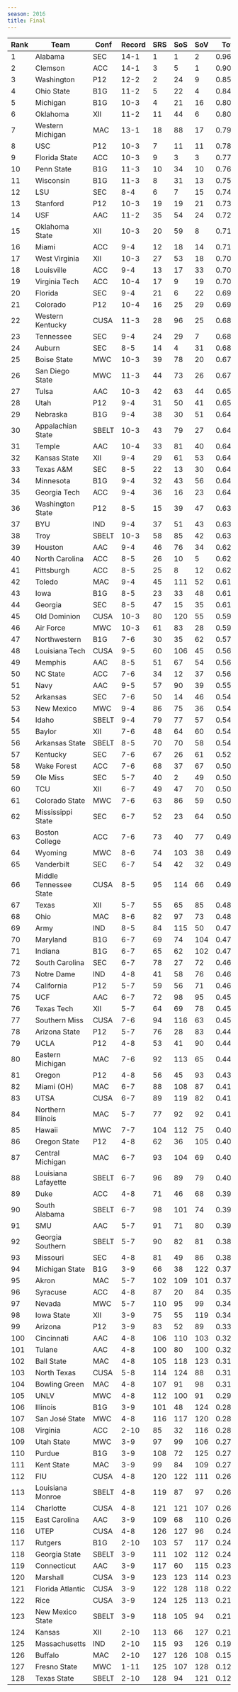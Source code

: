 ```yaml
---
season: 2016
title: Final
---
```

<table class="display"><thead><tr><th>Rank</th><th>Team</th><th>Conf</th><th>Record</th><th>SRS</th><th>SoS</th><th>SoV</th><th>Total</th></tr></thead><tbody>
<tr><td>1</td><td>Alabama</td><td>SEC</td><td>14-1</td><td>1</td><td>1</td><td>2</td><td>0.96333</td></tr>
<tr><td>2</td><td>Clemson</td><td>ACC</td><td>14-1</td><td>3</td><td>5</td><td>1</td><td>0.90239</td></tr>
<tr><td>3</td><td>Washington</td><td>P12</td><td>12-2</td><td>2</td><td>24</td><td>9</td><td>0.85583</td></tr>
<tr><td>4</td><td>Ohio State</td><td>B1G</td><td>11-2</td><td>5</td><td>22</td><td>4</td><td>0.84647</td></tr>
<tr><td>5</td><td>Michigan</td><td>B1G</td><td>10-3</td><td>4</td><td>21</td><td>16</td><td>0.80322</td></tr>
<tr><td>6</td><td>Oklahoma</td><td>XII</td><td>11-2</td><td>11</td><td>44</td><td>6</td><td>0.80196</td></tr>
<tr><td>7</td><td>Western Michigan</td><td>MAC</td><td>13-1</td><td>18</td><td>88</td><td>17</td><td>0.79096</td></tr>
<tr><td>8</td><td>USC</td><td>P12</td><td>10-3</td><td>7</td><td>11</td><td>11</td><td>0.78883</td></tr>
<tr><td>9</td><td>Florida State</td><td>ACC</td><td>10-3</td><td>9</td><td>3</td><td>3</td><td>0.77599</td></tr>
<tr><td>10</td><td>Penn State</td><td>B1G</td><td>11-3</td><td>10</td><td>34</td><td>10</td><td>0.76543</td></tr>
<tr><td>11</td><td>Wisconsin</td><td>B1G</td><td>11-3</td><td>8</td><td>31</td><td>13</td><td>0.75792</td></tr>
<tr><td>12</td><td>LSU</td><td>SEC</td><td>8-4</td><td>6</td><td>7</td><td>15</td><td>0.74133</td></tr>
<tr><td>13</td><td>Stanford</td><td>P12</td><td>10-3</td><td>19</td><td>19</td><td>21</td><td>0.73570</td></tr>
<tr><td>14</td><td>USF</td><td>AAC</td><td>11-2</td><td>35</td><td>54</td><td>24</td><td>0.72356</td></tr>
<tr><td>15</td><td>Oklahoma State</td><td>XII</td><td>10-3</td><td>20</td><td>59</td><td>8</td><td>0.71812</td></tr>
<tr><td>16</td><td>Miami</td><td>ACC</td><td>9-4</td><td>12</td><td>18</td><td>14</td><td>0.71314</td></tr>
<tr><td>17</td><td>West Virginia</td><td>XII</td><td>10-3</td><td>27</td><td>53</td><td>18</td><td>0.70757</td></tr>
<tr><td>18</td><td>Louisville</td><td>ACC</td><td>9-4</td><td>13</td><td>17</td><td>33</td><td>0.70184</td></tr>
<tr><td>19</td><td>Virginia Tech</td><td>ACC</td><td>10-4</td><td>17</td><td>9</td><td>19</td><td>0.70163</td></tr>
<tr><td>20</td><td>Florida</td><td>SEC</td><td>9-4</td><td>21</td><td>6</td><td>22</td><td>0.69355</td></tr>
<tr><td>21</td><td>Colorado</td><td>P12</td><td>10-4</td><td>16</td><td>25</td><td>29</td><td>0.69020</td></tr>
<tr><td>22</td><td>Western Kentucky</td><td>CUSA</td><td>11-3</td><td>28</td><td>96</td><td>25</td><td>0.68819</td></tr>
<tr><td>23</td><td>Tennessee</td><td>SEC</td><td>9-4</td><td>24</td><td>29</td><td>7</td><td>0.68486</td></tr>
<tr><td>24</td><td>Auburn</td><td>SEC</td><td>8-5</td><td>14</td><td>4</td><td>31</td><td>0.68018</td></tr>
<tr><td>25</td><td>Boise State</td><td>MWC</td><td>10-3</td><td>39</td><td>78</td><td>20</td><td>0.67627</td></tr>
<tr><td>26</td><td>San Diego State</td><td>MWC</td><td>11-3</td><td>44</td><td>73</td><td>26</td><td>0.67187</td></tr>
<tr><td>27</td><td>Tulsa</td><td>AAC</td><td>10-3</td><td>42</td><td>63</td><td>44</td><td>0.65712</td></tr>
<tr><td>28</td><td>Utah</td><td>P12</td><td>9-4</td><td>31</td><td>50</td><td>41</td><td>0.65122</td></tr>
<tr><td>29</td><td>Nebraska</td><td>B1G</td><td>9-4</td><td>38</td><td>30</td><td>51</td><td>0.64975</td></tr>
<tr><td>30</td><td>Appalachian State</td><td>SBELT</td><td>10-3</td><td>43</td><td>79</td><td>27</td><td>0.64890</td></tr>
<tr><td>31</td><td>Temple</td><td>AAC</td><td>10-4</td><td>33</td><td>81</td><td>40</td><td>0.64655</td></tr>
<tr><td>32</td><td>Kansas State</td><td>XII</td><td>9-4</td><td>29</td><td>61</td><td>53</td><td>0.64633</td></tr>
<tr><td>33</td><td>Texas A&M</td><td>SEC</td><td>8-5</td><td>22</td><td>13</td><td>30</td><td>0.64581</td></tr>
<tr><td>34</td><td>Minnesota</td><td>B1G</td><td>9-4</td><td>32</td><td>43</td><td>56</td><td>0.64501</td></tr>
<tr><td>35</td><td>Georgia Tech</td><td>ACC</td><td>9-4</td><td>36</td><td>16</td><td>23</td><td>0.64068</td></tr>
<tr><td>36</td><td>Washington State</td><td>P12</td><td>8-5</td><td>15</td><td>39</td><td>47</td><td>0.63746</td></tr>
<tr><td>37</td><td>BYU</td><td>IND</td><td>9-4</td><td>37</td><td>51</td><td>43</td><td>0.63427</td></tr>
<tr><td>38</td><td>Troy</td><td>SBELT</td><td>10-3</td><td>58</td><td>85</td><td>42</td><td>0.63239</td></tr>
<tr><td>39</td><td>Houston</td><td>AAC</td><td>9-4</td><td>46</td><td>76</td><td>34</td><td>0.62798</td></tr>
<tr><td>40</td><td>North Carolina</td><td>ACC</td><td>8-5</td><td>26</td><td>10</td><td>5</td><td>0.62541</td></tr>
<tr><td>41</td><td>Pittsburgh</td><td>ACC</td><td>8-5</td><td>25</td><td>8</td><td>12</td><td>0.62341</td></tr>
<tr><td>42</td><td>Toledo</td><td>MAC</td><td>9-4</td><td>45</td><td>111</td><td>52</td><td>0.61750</td></tr>
<tr><td>43</td><td>Iowa</td><td>B1G</td><td>8-5</td><td>23</td><td>33</td><td>48</td><td>0.61570</td></tr>
<tr><td>44</td><td>Georgia</td><td>SEC</td><td>8-5</td><td>47</td><td>15</td><td>35</td><td>0.61418</td></tr>
<tr><td>45</td><td>Old Dominion</td><td>CUSA</td><td>10-3</td><td>80</td><td>120</td><td>55</td><td>0.59355</td></tr>
<tr><td>46</td><td>Air Force</td><td>MWC</td><td>10-3</td><td>61</td><td>83</td><td>28</td><td>0.59211</td></tr>
<tr><td>47</td><td>Northwestern</td><td>B1G</td><td>7-6</td><td>30</td><td>35</td><td>62</td><td>0.57302</td></tr>
<tr><td>48</td><td>Louisiana Tech</td><td>CUSA</td><td>9-5</td><td>60</td><td>106</td><td>45</td><td>0.56858</td></tr>
<tr><td>49</td><td>Memphis</td><td>AAC</td><td>8-5</td><td>51</td><td>67</td><td>54</td><td>0.56318</td></tr>
<tr><td>50</td><td>NC State</td><td>ACC</td><td>7-6</td><td>34</td><td>12</td><td>37</td><td>0.56248</td></tr>
<tr><td>51</td><td>Navy</td><td>AAC</td><td>9-5</td><td>57</td><td>90</td><td>39</td><td>0.55804</td></tr>
<tr><td>52</td><td>Arkansas</td><td>SEC</td><td>7-6</td><td>50</td><td>14</td><td>46</td><td>0.54807</td></tr>
<tr><td>53</td><td>New Mexico</td><td>MWC</td><td>9-4</td><td>86</td><td>75</td><td>36</td><td>0.54618</td></tr>
<tr><td>54</td><td>Idaho</td><td>SBELT</td><td>9-4</td><td>79</td><td>77</td><td>57</td><td>0.54415</td></tr>
<tr><td>55</td><td>Baylor</td><td>XII</td><td>7-6</td><td>48</td><td>64</td><td>60</td><td>0.54091</td></tr>
<tr><td>56</td><td>Arkansas State</td><td>SBELT</td><td>8-5</td><td>70</td><td>70</td><td>58</td><td>0.54004</td></tr>
<tr><td>57</td><td>Kentucky</td><td>SEC</td><td>7-6</td><td>67</td><td>26</td><td>61</td><td>0.52286</td></tr>
<tr><td>58</td><td>Wake Forest</td><td>ACC</td><td>7-6</td><td>68</td><td>37</td><td>67</td><td>0.50779</td></tr>
<tr><td>59</td><td>Ole Miss</td><td>SEC</td><td>5-7</td><td>40</td><td>2</td><td>49</td><td>0.50591</td></tr>
<tr><td>60</td><td>TCU</td><td>XII</td><td>6-7</td><td>49</td><td>47</td><td>70</td><td>0.50342</td></tr>
<tr><td>61</td><td>Colorado State</td><td>MWC</td><td>7-6</td><td>63</td><td>86</td><td>59</td><td>0.50291</td></tr>
<tr><td>62</td><td>Mississippi State</td><td>SEC</td><td>6-7</td><td>52</td><td>23</td><td>64</td><td>0.50096</td></tr>
<tr><td>63</td><td>Boston College</td><td>ACC</td><td>7-6</td><td>73</td><td>40</td><td>77</td><td>0.49913</td></tr>
<tr><td>64</td><td>Wyoming</td><td>MWC</td><td>8-6</td><td>74</td><td>103</td><td>38</td><td>0.49348</td></tr>
<tr><td>65</td><td>Vanderbilt</td><td>SEC</td><td>6-7</td><td>54</td><td>42</td><td>32</td><td>0.49075</td></tr>
<tr><td>66</td><td>Middle Tennessee State</td><td>CUSA</td><td>8-5</td><td>95</td><td>114</td><td>66</td><td>0.49073</td></tr>
<tr><td>67</td><td>Texas</td><td>XII</td><td>5-7</td><td>55</td><td>65</td><td>85</td><td>0.48895</td></tr>
<tr><td>68</td><td>Ohio</td><td>MAC</td><td>8-6</td><td>82</td><td>97</td><td>73</td><td>0.48700</td></tr>
<tr><td>69</td><td>Army</td><td>IND</td><td>8-5</td><td>84</td><td>115</td><td>50</td><td>0.47907</td></tr>
<tr><td>70</td><td>Maryland</td><td>B1G</td><td>6-7</td><td>69</td><td>74</td><td>104</td><td>0.47475</td></tr>
<tr><td>71</td><td>Indiana</td><td>B1G</td><td>6-7</td><td>65</td><td>62</td><td>102</td><td>0.47379</td></tr>
<tr><td>72</td><td>South Carolina</td><td>SEC</td><td>6-7</td><td>78</td><td>27</td><td>72</td><td>0.46852</td></tr>
<tr><td>73</td><td>Notre Dame</td><td>IND</td><td>4-8</td><td>41</td><td>58</td><td>76</td><td>0.46370</td></tr>
<tr><td>74</td><td>California</td><td>P12</td><td>5-7</td><td>59</td><td>56</td><td>71</td><td>0.46062</td></tr>
<tr><td>75</td><td>UCF</td><td>AAC</td><td>6-7</td><td>72</td><td>98</td><td>95</td><td>0.45661</td></tr>
<tr><td>76</td><td>Texas Tech</td><td>XII</td><td>5-7</td><td>64</td><td>69</td><td>78</td><td>0.45629</td></tr>
<tr><td>77</td><td>Southern Miss</td><td>CUSA</td><td>7-6</td><td>94</td><td>116</td><td>63</td><td>0.45073</td></tr>
<tr><td>78</td><td>Arizona State</td><td>P12</td><td>5-7</td><td>76</td><td>28</td><td>83</td><td>0.44543</td></tr>
<tr><td>79</td><td>UCLA</td><td>P12</td><td>4-8</td><td>53</td><td>41</td><td>90</td><td>0.44527</td></tr>
<tr><td>80</td><td>Eastern Michigan</td><td>MAC</td><td>7-6</td><td>92</td><td>113</td><td>65</td><td>0.44186</td></tr>
<tr><td>81</td><td>Oregon</td><td>P12</td><td>4-8</td><td>56</td><td>45</td><td>93</td><td>0.43076</td></tr>
<tr><td>82</td><td>Miami (OH)</td><td>MAC</td><td>6-7</td><td>88</td><td>108</td><td>87</td><td>0.41573</td></tr>
<tr><td>83</td><td>UTSA</td><td>CUSA</td><td>6-7</td><td>89</td><td>119</td><td>82</td><td>0.41289</td></tr>
<tr><td>84</td><td>Northern Illinois</td><td>MAC</td><td>5-7</td><td>77</td><td>92</td><td>92</td><td>0.41188</td></tr>
<tr><td>85</td><td>Hawaii</td><td>MWC</td><td>7-7</td><td>104</td><td>112</td><td>75</td><td>0.40746</td></tr>
<tr><td>86</td><td>Oregon State</td><td>P12</td><td>4-8</td><td>62</td><td>36</td><td>105</td><td>0.40352</td></tr>
<tr><td>87</td><td>Central Michigan</td><td>MAC</td><td>6-7</td><td>93</td><td>104</td><td>69</td><td>0.40325</td></tr>
<tr><td>88</td><td>Louisiana Lafayette</td><td>SBELT</td><td>6-7</td><td>96</td><td>89</td><td>79</td><td>0.40241</td></tr>
<tr><td>89</td><td>Duke</td><td>ACC</td><td>4-8</td><td>71</td><td>46</td><td>68</td><td>0.39699</td></tr>
<tr><td>90</td><td>South Alabama</td><td>SBELT</td><td>6-7</td><td>98</td><td>101</td><td>74</td><td>0.39582</td></tr>
<tr><td>91</td><td>SMU</td><td>AAC</td><td>5-7</td><td>91</td><td>71</td><td>80</td><td>0.39029</td></tr>
<tr><td>92</td><td>Georgia Southern</td><td>SBELT</td><td>5-7</td><td>90</td><td>82</td><td>81</td><td>0.38938</td></tr>
<tr><td>93</td><td>Missouri</td><td>SEC</td><td>4-8</td><td>81</td><td>49</td><td>86</td><td>0.38422</td></tr>
<tr><td>94</td><td>Michigan State</td><td>B1G</td><td>3-9</td><td>66</td><td>38</td><td>122</td><td>0.37257</td></tr>
<tr><td>95</td><td>Akron</td><td>MAC</td><td>5-7</td><td>102</td><td>109</td><td>101</td><td>0.37078</td></tr>
<tr><td>96</td><td>Syracuse</td><td>ACC</td><td>4-8</td><td>87</td><td>20</td><td>84</td><td>0.35619</td></tr>
<tr><td>97</td><td>Nevada</td><td>MWC</td><td>5-7</td><td>110</td><td>95</td><td>99</td><td>0.34663</td></tr>
<tr><td>98</td><td>Iowa State</td><td>XII</td><td>3-9</td><td>75</td><td>55</td><td>119</td><td>0.34147</td></tr>
<tr><td>99</td><td>Arizona</td><td>P12</td><td>3-9</td><td>83</td><td>52</td><td>89</td><td>0.33054</td></tr>
<tr><td>100</td><td>Cincinnati</td><td>AAC</td><td>4-8</td><td>106</td><td>110</td><td>103</td><td>0.32816</td></tr>
<tr><td>101</td><td>Tulane</td><td>AAC</td><td>4-8</td><td>100</td><td>80</td><td>100</td><td>0.32157</td></tr>
<tr><td>102</td><td>Ball State</td><td>MAC</td><td>4-8</td><td>105</td><td>118</td><td>123</td><td>0.31199</td></tr>
<tr><td>103</td><td>North Texas</td><td>CUSA</td><td>5-8</td><td>114</td><td>124</td><td>88</td><td>0.31185</td></tr>
<tr><td>104</td><td>Bowling Green</td><td>MAC</td><td>4-8</td><td>107</td><td>91</td><td>98</td><td>0.31117</td></tr>
<tr><td>105</td><td>UNLV</td><td>MWC</td><td>4-8</td><td>112</td><td>100</td><td>91</td><td>0.29299</td></tr>
<tr><td>106</td><td>Illinois</td><td>B1G</td><td>3-9</td><td>101</td><td>48</td><td>124</td><td>0.28879</td></tr>
<tr><td>107</td><td>San José State</td><td>MWC</td><td>4-8</td><td>116</td><td>117</td><td>120</td><td>0.28684</td></tr>
<tr><td>108</td><td>Virginia</td><td>ACC</td><td>2-10</td><td>85</td><td>32</td><td>116</td><td>0.28259</td></tr>
<tr><td>109</td><td>Utah State</td><td>MWC</td><td>3-9</td><td>97</td><td>99</td><td>106</td><td>0.27834</td></tr>
<tr><td>110</td><td>Purdue</td><td>B1G</td><td>3-9</td><td>108</td><td>72</td><td>125</td><td>0.27437</td></tr>
<tr><td>111</td><td>Kent State</td><td>MAC</td><td>3-9</td><td>99</td><td>84</td><td>109</td><td>0.27092</td></tr>
<tr><td>112</td><td>FIU</td><td>CUSA</td><td>4-8</td><td>120</td><td>122</td><td>111</td><td>0.26911</td></tr>
<tr><td>113</td><td>Louisiana Monroe</td><td>SBELT</td><td>4-8</td><td>119</td><td>87</td><td>97</td><td>0.26658</td></tr>
<tr><td>114</td><td>Charlotte</td><td>CUSA</td><td>4-8</td><td>121</td><td>121</td><td>107</td><td>0.26511</td></tr>
<tr><td>115</td><td>East Carolina</td><td>AAC</td><td>3-9</td><td>109</td><td>68</td><td>110</td><td>0.26460</td></tr>
<tr><td>116</td><td>UTEP</td><td>CUSA</td><td>4-8</td><td>126</td><td>127</td><td>96</td><td>0.24969</td></tr>
<tr><td>117</td><td>Rutgers</td><td>B1G</td><td>2-10</td><td>103</td><td>57</td><td>117</td><td>0.24746</td></tr>
<tr><td>118</td><td>Georgia State</td><td>SBELT</td><td>3-9</td><td>111</td><td>102</td><td>112</td><td>0.24607</td></tr>
<tr><td>119</td><td>Connecticut</td><td>AAC</td><td>3-9</td><td>117</td><td>60</td><td>115</td><td>0.23735</td></tr>
<tr><td>120</td><td>Marshall</td><td>CUSA</td><td>3-9</td><td>123</td><td>123</td><td>114</td><td>0.23217</td></tr>
<tr><td>121</td><td>Florida Atlantic</td><td>CUSA</td><td>3-9</td><td>122</td><td>128</td><td>118</td><td>0.22512</td></tr>
<tr><td>122</td><td>Rice</td><td>CUSA</td><td>3-9</td><td>124</td><td>125</td><td>113</td><td>0.21854</td></tr>
<tr><td>123</td><td>New Mexico State</td><td>SBELT</td><td>3-9</td><td>118</td><td>105</td><td>94</td><td>0.21791</td></tr>
<tr><td>124</td><td>Kansas</td><td>XII</td><td>2-10</td><td>113</td><td>66</td><td>127</td><td>0.21024</td></tr>
<tr><td>125</td><td>Massachusetts</td><td>IND</td><td>2-10</td><td>115</td><td>93</td><td>126</td><td>0.19009</td></tr>
<tr><td>126</td><td>Buffalo</td><td>MAC</td><td>2-10</td><td>127</td><td>126</td><td>108</td><td>0.15576</td></tr>
<tr><td>127</td><td>Fresno State</td><td>MWC</td><td>1-11</td><td>125</td><td>107</td><td>128</td><td>0.12679</td></tr>
<tr><td>128</td><td>Texas State</td><td>SBELT</td><td>2-10</td><td>128</td><td>94</td><td>121</td><td>0.12441</td></tr>
</tbody></table>
